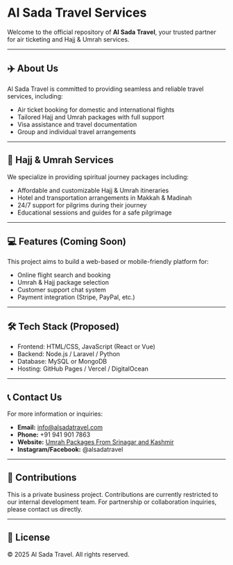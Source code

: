# Al Sada Travel Services

Welcome to the official repository of **Al Sada Travel**, your trusted partner for air ticketing and Hajj & Umrah services.

---

## ✈️ About Us

Al Sada Travel is committed to providing seamless and reliable travel services, including:

- Air ticket booking for domestic and international flights  
- Tailored Hajj and Umrah packages with full support  
- Visa assistance and travel documentation  
- Group and individual travel arrangements  

---

## 🕋 Hajj & Umrah Services

We specialize in providing spiritual journey packages including:

- Affordable and customizable Hajj & Umrah itineraries  
- Hotel and transportation arrangements in Makkah & Madinah  
- 24/7 support for pilgrims during their journey  
- Educational sessions and guides for a safe pilgrimage  

---

## 💻 Features (Coming Soon)

This project aims to build a web-based or mobile-friendly platform for:

- Online flight search and booking  
- Umrah & Hajj package selection  
- Customer support chat system  
- Payment integration (Stripe, PayPal, etc.)  

---

## 🛠️ Tech Stack (Proposed)

- Frontend: HTML/CSS, JavaScript (React or Vue)
- Backend: Node.js / Laravel / Python
- Database: MySQL or MongoDB
- Hosting: GitHub Pages / Vercel / DigitalOcean

---

## 📞 Contact Us

For more information or inquiries:

- **Email:** info@alsadatravel.com  
- **Phone:** +91 941 901 7863 
- **Website:** [Umrah Packages From Srinagar and Kashmir](https://alsadatravels.com/)  
- **Instagram/Facebook:** @alsadatravel  

---

## 🤝 Contributions

This is a private business project. Contributions are currently restricted to our internal development team. For partnership or collaboration inquiries, please contact us directly.

---

## 📄 License

© 2025 Al Sada Travel. All rights reserved.
